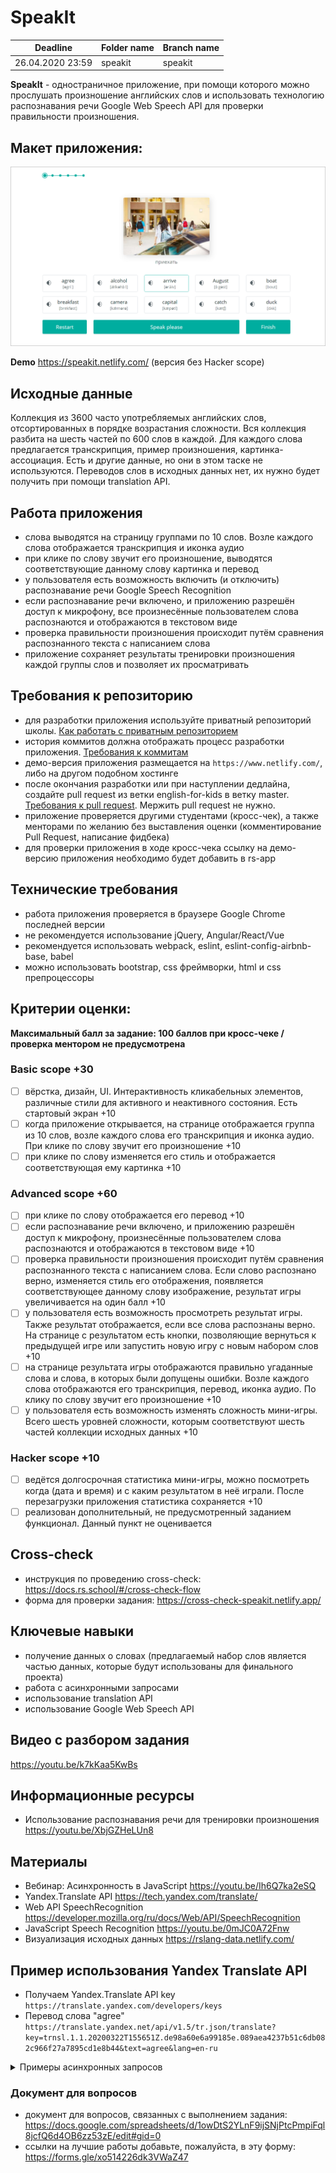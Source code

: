# SpeakIt

| Deadline         | Folder name| Branch name |
| ---------------- | ----------- | ----------- |
| 26.04.2020 23:59 | speakit    | speakit    |


**SpeakIt** - одностраничное приложение, при помощи которого можно прослушать произношение английских слов и использовать технологию распознавания речи Google Web Speech API для проверки правильности произношения.

## Макет приложения:

![screenshot](../images/speakit.png)

**Demo** https://speakit.netlify.com/ (версия без Hacker scope)

## Исходные данные

Коллекция из 3600 часто употребляемых английских слов, отсортированных в порядке возрастания сложности. Вся коллекция разбита на шесть частей по 600 слов в каждой. Для каждого слова предлагается транскрипция, пример произношения, картинка-ассоциация. Есть и другие данные, но они в этом таске не используются. Переводов слов в исходных данных нет, их нужно будет получить при помощи translation API. 

## Работа приложения

- слова выводятся на страницу группами по 10 слов. Возле каждого слова отображается транскрипция и иконка аудио  
- при клике по слову звучит его произношение, выводятся соответствующие данному слову картинка и перевод 
- у пользователя есть возможность включить (и отключить) распознавание речи Google Speech Recognition
- если распознавание речи включено, и приложению разрешён доступ к микрофону, все произнесённые пользователем слова распознаются и отображаются в текстовом виде
- проверка правильности произношения происходит путём сравнения распознанного текста с написанием слова
- приложение сохраняет результаты тренировки произношения каждой группы слов и позволяет их просматривать

## Требования к репозиторию
- для разработки приложения используйте приватный репозиторий школы. [Как работать с приватным репозиторием](https://docs.rs.school/#/stage2?id=Как-работать-с-приватным-репозиторием)
- история коммитов должна отображать процесс разработки приложения. [Требования к коммитам](https://docs.rs.school/#/git-convention)
- демо-версия приложения размещается на `https://www.netlify.com/`, либо на другом подобном хостинге
- после окончания разработки или при наступлении дедлайна, создайте pull request из ветки english-for-kids в ветку master. [Требования к pull request](https://docs.rs.school/#/stage2?id=Описание-pull-request-должно-содержать-следующую-информацию). Мержить pull request не нужно.
- приложение проверяется другими студентами (кросс-чек), а также менторами по желанию без выставления оценки (комментирование Pull Request, написание фидбека)
- для проверки приложения в ходе кросс-чека ссылку на демо-версию приложения необходимо будет добавить в rs-app

## Технические требования
- работа приложения проверяется в браузере Google Chrome последней версии
- не рекомендуется использование jQuery, Angular/React/Vue 
- рекомендуется использовать webpack, eslint, eslint-config-airbnb-base, babel
- можно использовать bootstrap, css фреймворки, html и css препроцессоры

## Критерии оценки:
**Максимальный балл за задание: 100 баллов при кросс-чеке / проверка ментором не предусмотрена**   

### Basic scope +30  
- [ ] вёрстка, дизайн, UI. Интерактивность кликабельных элементов, различные стили для активного и неактивного состояния. Есть стартовый экран +10
- [ ] когда приложение открывается, на странице отображается группа из 10 слов, возле каждого слова его транскрипция и иконка аудио. При клике по слову звучит его произношение +10  
- [ ] при клике по слову изменяется его стиль и отображается соответствующая ему картинка +10

### Advanced scope +60
- [ ] при клике по слову отображается его перевод +10
- [ ] если распознавание речи включено, и приложению разрешён доступ к микрофону, произнесённые пользователем слова распознаются и отображаются в текстовом виде +10
- [ ] проверка правильности произношения происходит путём сравнения распознанного текста с написанием слова. Если слово распознано верно, изменяется стиль его отображения, появляется соответствующее данному слову изображение, результат игры увеличивается на один балл +10
- [ ] у пользователя есть возможность просмотреть результат игры. Также результат отображается, если все слова распознаны верно. На странице с результатом есть кнопки, позволяющие вернуться к предыдущей игре или запустить новую игру с новым набором слов +10
- [ ]  на странице результата игры отображаются правильно угаданные слова и слова, в которых были допущены ошибки. Возле каждого слова отображаются его транскрипция, перевод, иконка аудио. По клику по слову звучит его произношение +10
- [ ] у пользователя есть возможность изменять сложность мини-игры. Всего шесть уровней сложности, которым соответствуют шесть частей коллекции исходных данных  +10

### Hacker scope +10
- [ ] ведётся долгосрочная статистика мини-игры, можно посмотреть когда (дата и время) и с каким результатом в неё играли. После перезагрузки приложения статистика сохраняется +10
- [ ] реализован дополнительный, не предусмотренный заданием функционал. Данный пункт не оценивается

## Cross-check
- инструкция по проведению cross-check: https://docs.rs.school/#/cross-check-flow
- форма для проверки задания: https://cross-check-speakit.netlify.app/

## Ключевые навыки

- получение данных о словах (предлагаемый набор слов является частью данных, которые будут использованы для финального проекта)
- работа с асинхронными запросами
- использование translation API
- использование Google Web Speech API 

## Видео с разбором задания
https://youtu.be/k7kKaa5KwBs

## Информационные ресурсы
- Использование распознавания речи для тренировки произношения https://youtu.be/XbjGZHeLUn8  

## Материалы
- Вебинар: Асинхронность в JavaScript https://youtu.be/Ih6Q7ka2eSQ
- Yandex.Translate API https://tech.yandex.com/translate/
- Web API SpeechRecognition https://developer.mozilla.org/ru/docs/Web/API/SpeechRecognition
- JavaScript Speech Recognition https://youtu.be/0mJC0A72Fnw
- Визуализация исходных данных https://rslang-data.netlify.com/

## Пример использования Yandex Translate API
- Получаем Yandex.Translate API key  
`https://translate.yandex.com/developers/keys`
- Перевод слова "agree"  
`https://translate.yandex.net/api/v1.5/tr.json/translate?key=trnsl.1.1.20200322T155651Z.de98a60e6a99185e.089aea4237b51c6db082c966f27a7895cd1e8b44&text=agree&lang=en-ru`

<details> 
  <summary>Примеры асинхронных запросов</summary>

  <p></p>

  JS-код для получения перевода слова (перевод выводится в консоль)

  - при помощи fetch
   ``` javascript 
   function getTranslation () {
   const url = 'https://translate.yandex.net/api/v1.5/tr.json/translate?key=trnsl.1.1.20200322T155651Z.de98a60e6a99185e.089aea4237b51c6db082c966f27a7895cd1e8b44&text= agree &lang=en-ru';
   fetch(url)
     .then(res => res.json())
     .then(data => {
       console.log(data.text)
     });
   }
  ```
  
  - при помощи async/await
  
  ``` javascript 
   async function getTranslation () {
     const url = 'https://translate.yandex.net/api/v1.5/tr.json/translate?key=trnsl.1.1.20200322T155651Z.de98a60e6a99185e.089aea4237b51c6db082c966f27a7895cd1e8b44&text= agree &lang=en-ru';
     const res = await fetch(url);
     const data = await res.json();
     console.log(data.text);
   }
  ```

</details> 

### Документ для вопросов
- документ для вопросов, связанных с выполнением задания: https://docs.google.com/spreadsheets/d/1owDtS2YLnF9ijSNjPtcPmpiFql8jcfQ6d4OB6zz53zE/edit#gid=0
- ссылки на лучшие работы добавьте, пожалуйста, в эту форму: https://forms.gle/xo514226dk3VWaZ47
